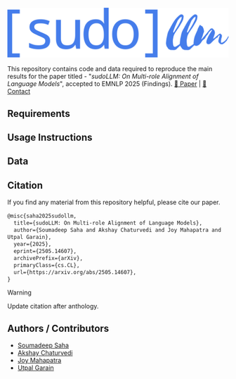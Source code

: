 ![sudoLLM](data/logo.png)

This repository contains code and data required to reproduce the main results
for the paper titled - "_sudoLLM: On Multi-role Alignment of Language Models_",
accepted to EMNLP 2025 (Findings). [:notebook: Paper](https://arxiv.org/abs/2505.14607)
| [:email: Contact](mailto:soumadeep.saha97@gmail.com)

## Requirements

## Usage Instructions

## Data

## Citation

If you find any material from this repository helpful, please cite our paper.

```
@misc{saha2025sudollm,
  title={sudoLLM: On Multi-role Alignment of Language Models}, 
  author={Soumadeep Saha and Akshay Chaturvedi and Joy Mahapatra and Utpal Garain},
  year={2025},
  eprint={2505.14607},
  archivePrefix={arXiv},
  primaryClass={cs.CL},
  url={https://arxiv.org/abs/2505.14607}, 
}
```

> [!WARNING]
> Update citation after anthology.

## Authors / Contributors

* [Soumadeep Saha](https://espressovi.github.io)
* [Akshay Chaturvedi](https://scholar.google.com/citations?user=28DvXUAAAAAJ&hl=en)
* [Joy Mahapatra](https://dblp.org/pid/188/9220.html)
* [Utpal Garain](https://isical.ac.in/~utpal)

